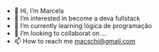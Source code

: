 - 👋 Hi, I’m Marcela 
- 👀 I’m interested in become a deva fullstack
- 🌱 I’m currently learning lógica de programação
- 💞️ I’m looking to collaborat on ...
- 📫 How to reach me macschi@gmail.com

<!---
guiozafrito/guiozafrito is a ✨ special ✨ repository because its `README.md` (this file) appears on your GitHub profile.
You can click the Preview link to take a look at your changes.
--->
